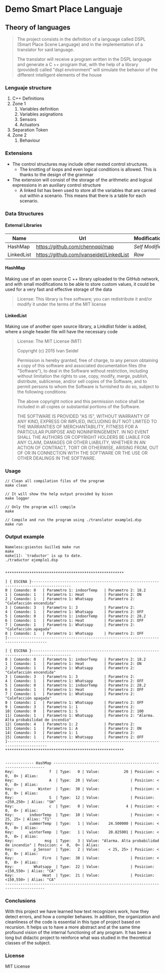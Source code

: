 # Demo Smart Place Languaje

## Theory of languages

> The project consists in the definition of a language called DSPL (Smart Place Scene Language) and in the implementation of a translator for said language.
>
> The translator will receive a program written in the DSPL language and generate a C ++ program that, with the help of a library (provided) called "dspl environment" will simulate the behavior of the different intelligent elements of the house

### Lenguaje structure

1. C++ Definitions
2. Zone 1
   1. Variables definition
   2. Variables asignations
   3. Sensors
   4. Actuators
3. Separation Token
4. Zone 2
   1. Behaviour

### Extensions

- The control structures may include other nested control structures.
  - The knotting of loops and even logical conditions is allowed. This is thanks to the design of the grammar
- The extension will consist of the storage of the arithmetic and logical expressions in an auxiliary control structure
  - A linked list has been used to store all the variables that are carried out within a scenario. This means that there is a table for each scenario.

### Data Structures

#### External Libraries

| Name       | Url                                      | Modifications   |
| ---------- | ---------------------------------------- | --------------- |
| HashMap    | https://github.com/chennqqi/map          | *Self Modified* |
| LinkedList | https://github.com/ivanseidel/LinkedList | *Raw*           |

#### HashMap

Making use of an open source C ++ library uploaded to the GitHub network, and with small modifications to be able to store custom values, it could be used for a very fast and effective storage of the data

> License: This library is free software; you can redistribute it and/or modify it under the terms of the MIT license

#### LinkedList

Making use of another open source library, a Linkdlist folder is added, where a single header file will have the necessary code

> License: The MIT License (MIT)
>
> Copyright (c) 2015 Ivan Seidel
>
> Permission is hereby granted, free of charge, to any person obtaining a copy
> of this software and associated documentation files (the "Software"), to deal
> in the Software without restriction, including without limitation the rights
> to use, copy, modify, merge, publish, distribute, sublicense, and/or sell
> copies of the Software, and to permit persons to whom the Software is
> furnished to do so, subject to the following conditions:
>
> The above copyright notice and this permission notice shall be included in all
> copies or substantial portions of the Software.
>
> THE SOFTWARE IS PROVIDED "AS IS", WITHOUT WARRANTY OF ANY KIND, EXPRESS OR
> IMPLIED, INCLUDING BUT NOT LIMITED TO THE WARRANTIES OF MERCHANTABILITY,
> FITNESS FOR A PARTICULAR PURPOSE AND NONINFRINGEMENT. IN NO EVENT SHALL THE
> AUTHORS OR COPYRIGHT HOLDERS BE LIABLE FOR ANY CLAIM, DAMAGES OR OTHER
> LIABILITY, WHETHER IN AN ACTION OF CONTRACT, TORT OR OTHERWISE, ARISING FROM,
> OUT OF OR IN CONNECTION WITH THE SOFTWARE OR THE USE OR OTHER DEALINGS IN THE
> SOFTWARE.

### Usage

```
// Clean all compilation files of the program
make clean

// It will show the help output provided by bison
make logger

// Only the program will compile
make

// Compile and run the program using ./translator example1.dsp
make run
```

### Output example

```
Nameless:gsiestos Guille$ make run
make
make[1]: `traductor' is up to date.
./traductor ejemplo1.dsp


******************************************************

] { ESCENA }----------------------------------------------------------------------------------------
0 | Comando: 0   | Parametro 1: indoorTemp   | Parametro 2: 18.2
1 | Comando: 1   | Parametro 1: Heat         | Parametro 2: ON
2 | Comando: 1   | Parametro 1: Whatsapp     | Parametro 2: "Calefacción encendida"
3 | Comando: 3   | Parametro 1: 3            | Parametro 2:
4 | Comando: 1   | Parametro 1: Whatsapp     | Parametro 2: OFF
5 | Comando: 0   | Parametro 1: indoorTemp   | Parametro 2: 28.2
6 | Comando: 1   | Parametro 1: Heat         | Parametro 2: OFF
7 | Comando: 1   | Parametro 1: Whatsapp     | Parametro 2: "Calefacción apagada"
8 | Comando: 1   | Parametro 1: Whatsapp     | Parametro 2: OFF
]----------------------------------------------------------------------------------------

] { ESCENA }----------------------------------------------------------------------------------------
0 | Comando: 0   | Parametro 1: indoorTemp   | Parametro 2: 18.2
1 | Comando: 1   | Parametro 1: Heat         | Parametro 2: ON
2 | Comando: 1   | Parametro 1: Whatsapp     | Parametro 2: "Calefacción encendida"
3 | Comando: 3   | Parametro 1: 3            | Parametro 2:
4 | Comando: 1   | Parametro 1: Whatsapp     | Parametro 2: OFF
5 | Comando: 0   | Parametro 1: indoorTemp   | Parametro 2: 28.2
6 | Comando: 1   | Parametro 1: Heat         | Parametro 2: OFF
7 | Comando: 1   | Parametro 1: Whatsapp     | Parametro 2: "Calefacción apagada"
8 | Comando: 1   | Parametro 1: Whatsapp     | Parametro 2: OFF
9 | Comando: 3   | Parametro 1: 1            | Parametro 2:
10| Comando: 0   | Parametro 1: S            | Parametro 2: 100
11| Comando: 1   | Parametro 1: Whatsapp     | Parametro 2: "Alarma. Alta probabilidad de incendio"
12| Comando: 4   | Parametro 1: 2            | Parametro 2:
13| Comando: 1   | Parametro 1: A            | Parametro 2: ON
14| Comando: 3   | Parametro 1: 1            | Parametro 2:
15| Comando: 1   | Parametro 1: Whatsapp     | Parametro 2: OFF
]----------------------------------------------------------------------------------------
******************************************************


------------- HashMap ------------------------------------------------------------------
Key:                f  | Type:   0 | Value:           20 | Posicion: <  0,  0> | Alias:
Key:                A  | Type:  20 | Value:              | Posicion: <  0,  0> | Alias:
Key:           Winter  | Type:  30 | Value:              | Posicion: <  0,  0> | Alias:
Key:                S  | Type:  12 | Value:              | Posicion: <250,250> | Alias: "SH"
Key:                c  | Type:   0 | Value:            4 | Posicion: <  0,  0> | Alias:
Key:       indoorTemp  | Type:  10 | Value:              | Posicion: < 25, 25> | Alias: "T1"
Key:       summerTemp  | Type:   1 | Value:    24.500000 | Posicion: <  0,  0> | Alias:
Key:       winterTemp  | Type:   1 | Value:    20.825001 | Posicion: <  0,  0> | Alias:
Key:              msg  | Type:   3 | Value: "Alarma. Alta probabilidad de incendio" | Posicion: <  0,  0> | Alias:
Key:         p_Sensor  | Type:   2 | Value:    < 25, 25> | Posicion: <  0,  0> | Alias:
Key:             Fire  | Type:  30 | Value:              | Posicion: <  0,  0> | Alias:
Key:         Whatsapp  | Type:  22 | Value:              | Posicion: <150,550> | Alias: "CA"
Key:             Heat  | Type:  21 | Value:              | Posicion: <150,550> | Alias: "CA"
----------------------------------------------------------------------------------------
```

### Conclusions

With this project we have learned how text recognizers work, how they detect errors, and how a compiler behaves. In addition, the organization and cleanliness of the code is essential in this type of project based on recursion. It helps us to have a more abstract and at the same time profound vision of the internal functioning of any program.
It has been a long but didactic project to reinforce what was studied in the theoretical classes of the subject.

### License

MIT License